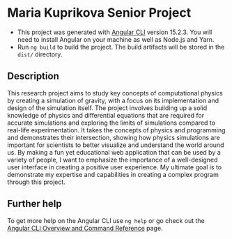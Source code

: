# Maria Kuprikova Senior Project
 - This project was generated with [Angular CLI](https://github.com/angular/angular-cli) version 15.2.3. You will need to install Angular on your machine as well as Node.js and Yarn. 
 - Run `ng build` to build the project. The build artifacts will be stored in the `dist/` directory.

## Description

This research project aims to study key concepts of computational physics by creating a simulation of gravity, with a focus on its implementation and design of the simulation itself. The project involves building up a solid knowledge of physics and differential equations that are required for accurate simulations and exploring the limits of simulations compared to real-life experimentation. It takes the concepts of physics and programming and demonstrates their intersection, showing how physics simulations are important for scientists to better visualize and understand the world around us. By making a fun yet educational web application that can be used by a variety of people, I want to emphasize the importance of a well-designed user interface in creating a positive user experience. My ultimate goal is to demonstrate my expertise and capabilities in creating a complex program through this project.

## Further help
To get more help on the Angular CLI use `ng help` or go check out the [Angular CLI Overview and Command Reference](https://angular.io/cli) page.
